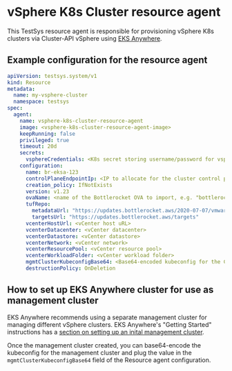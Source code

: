 # vSphere K8s Cluster resource agent

This TestSys resource agent is responsible for provisioning vSphere K8s clusters via Cluster-API vSphere using [EKS Anywhere](https://github.com/aws/eks-anywhere).

## Example configuration for the resource agent

```yaml
apiVersion: testsys.system/v1
kind: Resource
metadata:
  name: my-vsphere-cluster
  namespace: testsys
spec:
  agent:
    name: vsphere-k8s-cluster-resource-agent
    image: <vsphere-k8s-cluster-resource-agent-image>
    keepRunning: false
    privileged: true
    timeout: 20d
    secrets:
      vsphereCredentials: <K8s secret storing username/password for vsphere API>
    configuration:
      name: br-eksa-123
      controlPlaneEndpointIp: <IP to allocate for the cluster control plane endpoint>
      creation_policy: IfNotExists
      version: v1.23
      ovaName: <name of the Bottlerocket OVA to import, e.g. "bottlerocket-vmware-k8s-1.23-x86_64-v1.10.1.ova">
      tufRepo:
        metadataUrl: "https://updates.bottlerocket.aws/2020-07-07/vmware-k8s-1.23/x86_64/"
        targetsUrl: "https://updates.bottlerocket.aws/targets"
      vcenterHostUrl: <vCenter host uRL>
      vcenterDatacenter: <vCenter datacenter>
      vcenterDatastore: <vCenter datastore>
      vcenterNetwork: <vCenter network>
      vcenterResourcePool: <vCenter resource pool>
      vcenterWorkloadFolder: <vCenter workload folder>
      mgmtClusterKubeconfigBase64: <Base64-encoded kubeconfig for the CAPI management cluster used to deploy the vSphere cluster>
      destructionPolicy: OnDeletion
```

## How to set up EKS Anywhere cluster for use as management cluster

EKS Anywhere recommends using a separate management cluster for managing different vSphere clusters.
EKS Anywhere's "Getting Started" instructions has a [section on setting up an inital management cluster](https://anywhere.eks.amazonaws.com/docs/getting-started/production-environment/vsphere-getstarted/#create-an-initial-cluster).

Once the management cluster created, you can base64-encode the kubeconfig for the management cluster and plug the value in the `mgmtClusterKubeconfigBase64` field of the Resource agent configuration.
